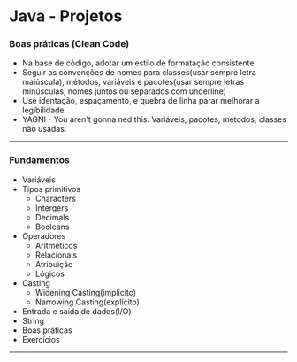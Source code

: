 # Java - Projetos

### Boas práticas (Clean Code)

- Na base de código, adotar um estilo de formatação consistente
- Seguir as convenções de nomes para classes(usar sempre letra maiúscula), métodos, variáveis e pacotes(usar sempre letras minúsculas, nomes juntos ou separados com underline)
- Use identação, espaçamento, e quebra de linha parar melhorar a legibilidade
- YAGNI - You aren't gonna ned this:
  Variáveis, pacotes, métodos, classes não usadas.

---

### Fundamentos

- Variáveis
- Tipos primitivos
  - Characters
  - Intergers
  - Decimals
  - Booleans
- Operadores
  - Aritméticos
  - Relacionais
  - Atribuição
  - Lógicos
- Casting
  - Widening Casting(implícito)
  - Narrowing Casting(explícito)
- Entrada e saída de dados(I/O)
- String
- Boas práticas
- Exercícios

---
